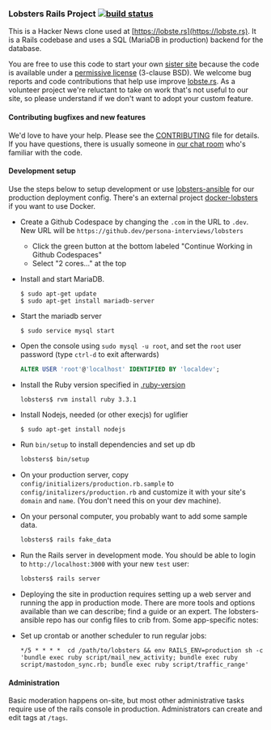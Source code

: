 ### Lobsters Rails Project [![build status](https://github.com/lobsters/lobsters/actions/workflows/check.yml/badge.svg)](https://github.com/lobsters/lobsters/actions/workflows/check.yml)

This is a Hacker News clone used at [https://lobste.rs](https://lobste.rs).
It is a Rails codebase and uses a SQL (MariaDB in production) backend for the database.

You are free to use this code to start your own [sister site](https://github.com/lobsters/lobsters/wiki)
because the code is available under a [permissive license](https://github.com/lobsters/lobsters/blob/master/LICENSE) (3-clause BSD).
We welcome bug reports and code contributions that help use improve [lobste.rs](https://lobste.rs).
As a volunteer project we're reluctant to take on work that's not useful to our site, so please understand if we don't want to adopt your custom feature.


#### Contributing bugfixes and new features

We'd love to have your help.
Please see the [CONTRIBUTING](https://github.com/lobsters/lobsters/blob/master/CONTRIBUTING.md) file for details.
If you have questions, there is usually someone in [our chat room](https://lobste.rs/chat) who's familiar with the code.


#### Development setup

Use the steps below to setup development or use
[lobsters-ansible](https://github.com/lobsters/lobsters-ansible) for our production deployment config.
There's an external project [docker-lobsters](https://github.com/utensils/docker-lobsters) if you want to use Docker.

* Create a Github Codespace by changing the `.com` in the URL to `.dev`. New URL will be `https://github.dev/persona-interviews/lobsters`
    * Click the green button at the bottom labeled "Continue Working in Github Codespaces"
    * Select "2 cores..." at the top

* Install and start MariaDB.
    ```
    $ sudo apt-get update
    $ sudo apt-get install mariadb-server
    ```

* Start the mariadb server
    ```
    $ sudo service mysql start
    ```

* Open the console using `sudo mysql -u root`, and set the `root` user password (type `ctrl-d` to exit afterwards)
    ```sql
    ALTER USER 'root'@'localhost' IDENTIFIED BY 'localdev';
    ```

* Install the Ruby version specified in [.ruby-version](https://github.com/lobsters/lobsters/blob/master/.ruby-version)
    ```
    lobsters$ rvm install ruby 3.3.1
    ```

* Install Nodejs, needed (or other execjs) for uglifier
    ```sh
    $ sudo apt-get install nodejs
    ```

* Run `bin/setup` to install dependencies and set up db
    ```sh
    lobsters$ bin/setup
    ```

* On your production server, copy `config/initializers/production.rb.sample`
  to `config/initalizers/production.rb` and customize it with your site's
  `domain` and `name`. (You don't need this on your dev machine).

* On your personal computer, you probably want to add some sample data.
    ```sh
    lobsters$ rails fake_data
    ```

* Run the Rails server in development mode.
  You should be able to login to `http://localhost:3000` with your new `test` user:
    ```sh
    lobsters$ rails server
    ```

* Deploying the site in production requires setting up a web server and running the app in production mode.
  There are more tools and options available than we can describe; find a guide or an expert.
  The lobsters-ansible repo has our config files to crib from. Some app-specific notes:

* Set up crontab or another scheduler to run regular jobs:
    ```
    */5 * * * *  cd /path/to/lobsters && env RAILS_ENV=production sh -c 'bundle exec ruby script/mail_new_activity; bundle exec ruby script/mastodon_sync.rb; bundle exec ruby script/traffic_range'
    ```

#### Administration

Basic moderation happens on-site, but most other administrative tasks require use of the rails console in production.
Administrators can create and edit tags at `/tags`.
